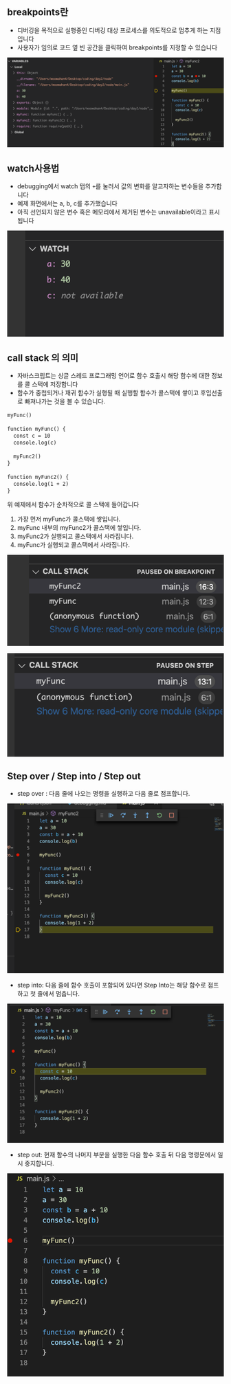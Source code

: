## breakpoints란

+ 디버깅을 목적으로 실행중인 디버깅 대상 프로세스를 의도적으로 멈추게 하는 지점입니다
+ 사용자가 임의로 코드 옆 빈 공간을 클릭하여 breakpoints를 지정할 수 있습니다

![breakpoints](./image/breakpoints.png)



## watch사용법

+ debugging에서 watch 탭의 `+`를 눌러서 값의 변화를 알고자하는 변수들을 추가합니다 
+ 예제 화면에서는 a, b, c를 추가했습니다
+ 아직 선언되지 않은 변수 혹은 메모리에서 제거된 변수는 unavailable이라고 표시됩니다 

![watch](./image/watch.png)

## call stack 의 의미

+ 자바스크립트는 싱글 스레드 프로그래밍 언어로 함수 호출시 해당 함수에 대한 정보를 콜 스택에 저장합니다
+ 함수가 중첩되거나 재귀 함수가 실행될 때 실행할 함수가 콜스택에 쌓이고 후입선출로 빠져나가는 것을 볼 수 있습니다. 

```
myFunc()

function myFunc() {
  const c = 10
  console.log(c)

  myFunc2()
}

function myFunc2() {
  console.log(1 + 2)
}

```

위 예제에서 함수가 순차적으로 콜 스택에 들어갑니다

1. 가장 먼저 myFunc가 콜스택에 쌓입니다. 
2. myFunc 내부의 myFunc2가 콜스택에 쌓입니다.
3. myFunc2가 실행되고 콜스택에서 사라집니다.
4. myFunc가 실행되고 콜스택에서 사라집니다.

![callstack](./image/callstack.png)

![callstack2](./image/callstack2.png)


## Step over / Step into / Step out

+ step over : 다음 줄에 나오는 명령을 실행하고 다음 줄로 점프합니다.

![stepover](/image/stepover.png)

+ step into: 다음 줄에 함수 호출이 포함되어 있다면 Step Into는 해당 함수로 점프하고 첫 줄에서 멈춥니다.

![stepinto](/image/stepinto.png)

+ step out: 현재 함수의 나머지 부분을 실행한 다음 함수 호출 뒤 다음 명령문에서 일시 중지합니다.

![stepout](./image/stepout.png)

